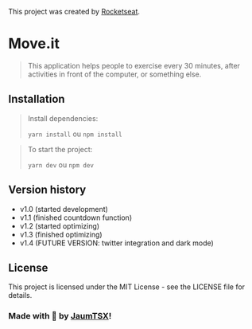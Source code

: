 This project was created by [Rocketseat](https://twitter.com/Rocketseat).

# Move.it
> This application helps people to exercise every 30 minutes, after activities in front of the computer, or something else.

## Installation
> Install dependencies:
> 
> `yarn install` ou `npm install`

> To start the project:
> 
> `yarn dev` ou `npm dev`

## Version history
- v1.0 (started development)
- v1.1 (finished countdown function)
- v1.2 (started optimizing)
- v1.3 (finished optimizing)
- v1.4 (FUTURE VERSION: twitter integration and dark mode)

## License
This project is licensed under the MIT License - see the LICENSE file for details.

### Made with 💜 by [JaumTSX](https://twitter.com/JaumTSX)!
